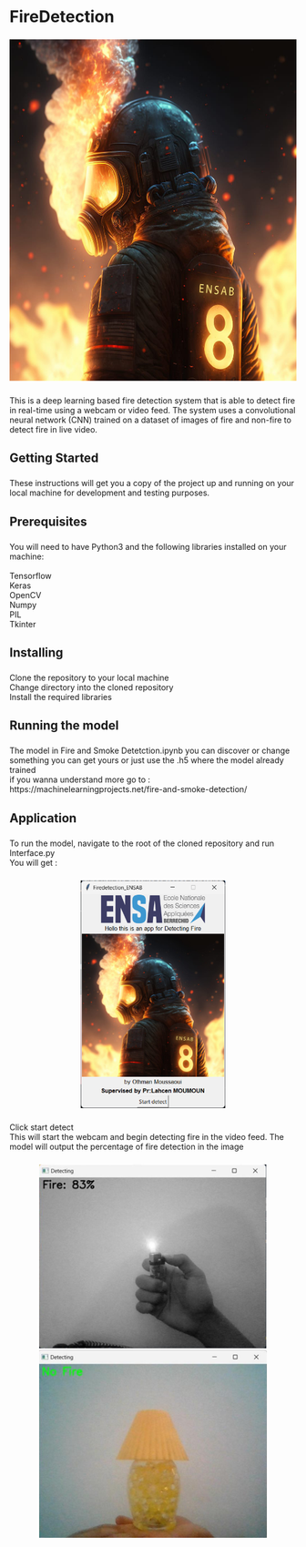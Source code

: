 
<h1 align="left">FireDetection</h1>

###

<div align="center">
  <img height="600" src="https://raw.githubusercontent.com/OthmanMoussaoui/FireDetection/main/ff.jpg"  />
</div>

###

<p align="left">This is a deep learning based fire detection system that is able to detect fire in real-time using a webcam or video feed. The system uses a convolutional neural network (CNN) trained on a dataset of images of fire and non-fire to detect fire in live video.</p>

###

<h2 align="left">Getting Started</h2>

###

<p align="left">These instructions will get you a copy of the project up and running on your local machine for development and testing purposes.</p>

###

<h2 align="left">Prerequisites</h2>

###

<p align="left">You will need to have Python3 and the following libraries installed on your machine:<br><br>Tensorflow<br>Keras<br>OpenCV<br>Numpy<br>PIL<br>Tkinter</p>

###

<h2 align="left">Installing</h2>

###

<p align="left">Clone the repository to your local machine<br>Change directory into the cloned repository<br>Install the required libraries</p>

###

<h2 align="left">Running the model</h2>

###

<p align="left">The model in Fire and Smoke Detetction.ipynb you can discover or change something  you can get yours or just use the .h5 where the model already trained <br>if you wanna understand more go to :<br>https://machinelearningprojects.net/fire-and-smoke-detection/</p>

###

<h2 align="left">Application</h2>

###

<p align="left">To run the model, navigate to the root of the cloned repository and run Interface.py<br>You will get :</p>

###

<div align="center">
  <img height="400" src="https://raw.githubusercontent.com/OthmanMoussaoui/FireDetection/main/Screenshot%202023-01-27%20183605.png"  />
</div>

###

<p align="left">Click start detect <br>This will start the webcam and begin detecting fire in the video feed. The model will output the percentage of fire detection in the image</p>

###
<div align="center">
<img src="https://raw.githubusercontent.com/OthmanMoussaoui/FireDetection/main/Screenshot%202023-01-27%20185000.png" width="400"/> <img src="https://raw.githubusercontent.com/OthmanMoussaoui/FireDetection/main/Screenshot%202023-01-27%20185144.png" width="400"/>
</div>
